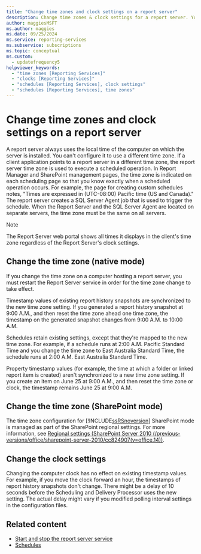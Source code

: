 ```yaml
---
title: "Change time zones and clock settings on a report server"
description: Change time zones & clock settings for a report server. You can't set a report server time zone, so set the computer's time zone or SharePoint region settings.
author: maggiesMSFT
ms.author: maggies
ms.date: 09/25/2024
ms.service: reporting-services
ms.subservice: subscriptions
ms.topic: conceptual
ms.custom:
  - updatefrequency5
helpviewer_keywords:
  - "time zones [Reporting Services]"
  - "clocks [Reporting Services]"
  - "schedules [Reporting Services], clock settings"
  - "schedules [Reporting Services], time zones"
---
```


# Change time zones and clock settings on a report server
  A report server always uses the local time of the computer on which the server is installed. You can't configure it to use a different time zone. If a client application points to a report server in a different time zone, the report server time zone is used to execute a scheduled operation. In Report Manager and SharePoint management pages, the time zone is indicated on each scheduling page so that you know exactly when a scheduled operation occurs. For example, the page for creating custom schedules notes, "Times are expressed in (UTC-08:00) Pacific time (US and Canada)."
  The report server creates a SQL Server Agent job that is used to trigger the schedule. When the Report Server and the SQL Server Agent are located on separate servers, the time zone must be the same on all servers.
  
> [!NOTE]
> The Report Server web portal shows all times it displays in the client's time zone regardless of the Report Server's clock settings.

## Change the time zone (native mode)  
 If you change the time zone on a computer hosting a report server, you must restart the Report Server service in order for the time zone change to take effect.  
  
 Timestamp values of existing report history snapshots are synchronized to the new time zone setting. If you generated a report history snapshot at 9:00 A.M., and then reset the time zone ahead one time zone, the timestamp on the generated snapshot changes from 9:00 A.M. to 10:00 A.M.  
  
 Schedules retain existing settings, except that they're mapped to the new time zone. For example, if a schedule runs at 2:00 A.M. Pacific Standard Time and you change the time zone to East Australia Standard Time, the schedule runs at 2:00 A.M. East Australia Standard Time.  
  
 Property timestamp values (for example, the time at which a folder or linked report item is created) aren't synchronized to a new time zone setting. If you create an item on June 25 at 9:00 A.M., and then reset the time zone or clock, the timestamp remains June 25 at 9:00 A.M.  
  
## Change the time zone (SharePoint mode)  
 The time zone configuration for [!INCLUDE[ssRSnoversion](../../includes/ssrsnoversion-md.md)] SharePoint mode is managed as part of the SharePoint regional settings. For more information, see [Regional settings (SharePoint Server 2010 (/previous-versions/office/sharepoint-server-2010/cc824907(v=office.14))](/previous-versions/office/sharepoint-server-2010/cc824907(v=office.14)).  
  
## Change the clock settings  
 Changing the computer clock has no effect on existing timestamp values. For example, if you move the clock forward an hour, the timestamps of report history snapshots don't change. There might be a delay of 10 seconds before the Scheduling and Delivery Processor uses the new setting. The actual delay might vary if you modified polling interval settings in the configuration files.  

## Related content

- [Start and stop the report server service](../../reporting-services/report-server/start-and-stop-the-report-server-service.md)
- [Schedules](../../reporting-services/subscriptions/schedules.md)
